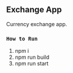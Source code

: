 ## Exchange App

Currency exchange app.

### `How to Run`

1. npm i
2. npm run build
3. npm run start
